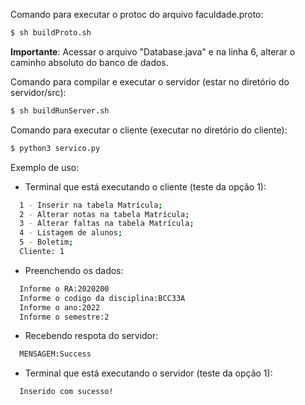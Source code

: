 Comando para executar o protoc do arquivo faculdade.proto:
```bash
$ sh buildProto.sh
```

__Importante__: Acessar o arquivo "Database.java" e na linha 6, alterar o caminho absoluto do banco de dados.

Comando para compilar e executar o servidor (estar no diretório do servidor/src):
```bash
$ sh buildRunServer.sh
```

Comando para executar o cliente (executar no diretório do cliente):
```bash
$ python3 servico.py
```

Exemplo de uso:

  * Terminal que está executando o cliente (teste da opção 1):
  ```bash
    1 - Inserir na tabela Matrícula;
    2 - Alterar notas na tabela Matrícula;
    3 - Alterar faltas na tabela Matrícula;
    4 - Listagem de alunos;
    5 - Boletim;
    Cliente: 1
  ```

  * Preenchendo os dados:

  ```bash
    Informe o RA:2020200
    Informe o codigo da disciplina:BCC33A
    Informe o ano:2022
    Informe o semestre:2
  ```

  * Recebendo respota do servidor:

  ```bash
    MENSAGEM:Success
  ```

  * Terminal que está executando o servidor (teste da opção 1):
  ```bash
    Inserido com sucesso!
  ```

